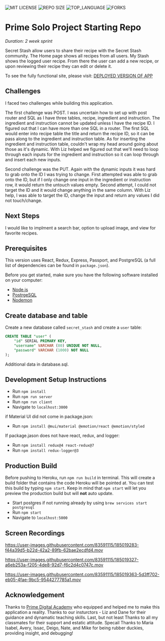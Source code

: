 
![MIT LICENSE](https://img.shields.io/github/license/scottbromander/the_marketplace.svg?style=flat-square)
![REPO SIZE](https://img.shields.io/github/repo-size/scottbromander/the_marketplace.svg?style=flat-square)
![TOP_LANGUAGE](https://img.shields.io/github/languages/top/scottbromander/the_marketplace.svg?style=flat-square)
![FORKS](https://img.shields.io/github/forks/scottbromander/the_marketplace.svg?style=social)

# Prime Solo Project Starting Repo

_Duration: 2 week sprint_

Secret Stash allow users to share their recipe with the Secret Stash community. The Home page shows all recipes from all users. My Stash shows the logged user recipe. From there the user can add a new recipe, or upon reviewing their recipe they can edit or delete it.

To see the fully functional site, please visit: [DEPLOYED VERSION OF APP]([https://secure-beyond-28545.herokuapp.com/#/home])

## Challenges
I faced two challenges while building this application.

The first challenge was POST. I was uncertain how to set up with post router and SQL as I have three tables, recipe, ingredient and instruction. The ingredient and instruction cannot be updated unless I have the recipe ID. I figured out that I can have more than one SQL in a router. The first SQL would enter into recipe table the title and return the recipe ID, so it can be pass along to the ingredient and instruction table. As for inserting the ingredient and instruction table, couldn't wrap my head around going about those as it's dynamic. With Liz helped we figured out that we'll need to loop through each inputs for the ingredient and instruction so it can loop through and insert each new inputs.

Second challenge was the PUT. Again with the dynamic inputs it was hard to grab onto the ID I was trying to change. First attempted was able to grab onto the ID, but if I only change one input in the ingredient or instruction row, it would return the untouch values empty. Second attempt, I could not target the ID and it would change anything in the same column. With Liz help, I was able to target the ID, change the input and return any values I did not touch/change.

## Next Steps

I would like to implment a search bar, option to upload image, and view for favorite recipes.


## Prerequisites

This version uses React, Redux, Express, Passport, and PostgreSQL (a full list of dependencies can be found in `package.json`).

Before you get started, make sure you have the following software installed on your computer:

- [Node.js](https://nodejs.org/en/)
- [PostrgeSQL](https://www.postgresql.org/)
- [Nodemon](https://nodemon.io/)

## Create database and table

Create a new database called `secret_stash` and create a `user` table:

```SQL
CREATE TABLE "user" (
    "id" SERIAL PRIMARY KEY,
    "username" VARCHAR (80) UNIQUE NOT NULL,
    "password" VARCHAR (1000) NOT NULL
);
```

Additional data in database.sql.

## Development Setup Instructions

- Run `npm install`
- Run `npm run server`
- Run `npm run client`
- Navigate to `localhost:3000`

if Material UI did not come in package.json:
- Run `npm install @mui/material @emotion/react @emotion/styled`

If package.jason does not have react, redux, and logger:

- Run `npm install redux@4 react-redux@7`
- Run `npm install redux-logger@3`


## Production Build

Before pushing to Heroku, run `npm run build` in terminal. This will create a build folder that contains the code Heroku will be pointed at. You can test this build by typing `npm start`. Keep in mind that `npm start` will let you preview the production build but will **not** auto update.

- Start postgres if not running already by using `brew services start postgresql`
- Run `npm start`
- Navigate to `localhost:5000`


## Screen Recordings
https://user-images.githubusercontent.com/83591115/185019283-f44a39d5-b22d-42a2-89fb-62bae2ecdfd4.mov

https://user-images.githubusercontent.com/83591115/185019327-a6eb253a-f205-4de8-92d7-f6c2d4c0747c.mov

https://user-images.githubusercontent.com/83591115/185019363-5d3ff702-eb05-4fae-9bc5-9544277785a1.mov


## Acknowledgement

Thanks to [Prime Digital Academy](www.primeacademy.io) who equipped and helped me to make this application a reality. Thanks to our insturctors - Liz and Dane for their guidance and dynamatic teaching skills. Last, but not least Thanks to all my classmates for their support and estatic attitude. Specail Thanks to Maria Isabel, Avery, Issac, Deigo, Nate, and Mike for being rubber duckies, providing insight, and debugging!
